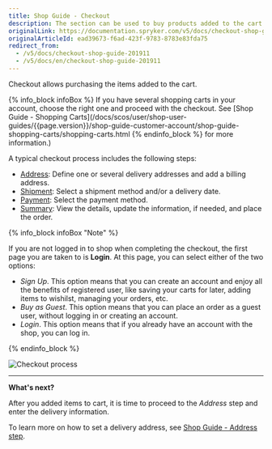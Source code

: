 ```yaml
---
title: Shop Guide - Checkout
description: The section can be used to buy products added to the cart by setting a delivery address, shipment details, a payment method and placing an order.
originalLink: https://documentation.spryker.com/v5/docs/checkout-shop-guide-201911
originalArticleId: ead39673-f6ad-423f-9783-8783e83fda75
redirect_from:
  - /v5/docs/checkout-shop-guide-201911
  - /v5/docs/en/checkout-shop-guide-201911
---
```


Checkout allows purchasing the items added to the cart.

{% info_block infoBox %}
If you have several shopping carts in your account, choose the right one and proceed with the checkout. See [Shop Guide - Shopping Carts](/docs/scos/user/shop-user-guides/{{page.version}}/shop-guide-customer-account/shop-guide-shopping-carts/shopping-carts.html
{% endinfo_block %} for more information.)

A typical checkout process includes the following steps:

* [Address](/docs/scos/user/shop-user-guides/{{page.version}}/shop-guide-checkout/shop-guide-address-step.html): Define one or several delivery addresses and add a billing address.
* [Shipment](/docs/scos/user/shop-user-guides/{{page.version}}/shop-guide-checkout/shop-guide-shipment-step.html): Select a shipment method and/or a delivery date.
* [Payment](/docs/scos/user/shop-user-guides/{{page.version}}/shop-guide-checkout/shop-guide-payment-step.html): Select the payment method.
* [Summary](https://documentation.spryker.com/v5/docs/en/summary-step-shop-guide-201911): View the details, update the information, if needed, and place the order.

{% info_block infoBox "Note" %}

If you are not logged in to shop when completing the checkout, the first page you are taken to is **Login**. At this page, you can select either of the two options:

* *Sign Up*. This option means that you can create an account and enjoy all the benefits of registered user, like saving your carts for later, adding items to wishilst, managing your orders, etc. 
* *Buy as Guest*. This option means that you can place an order as a guest user, without logging in or creating an account.
* *Login*. This option means that if you already have an account with the shop, you can log in.

{% endinfo_block %}

![Checkout process](https://spryker.s3.eu-central-1.amazonaws.com/docs/User+Guides/Shop+User+Guides/Checkout/split-delivery-checkout.gif) 


***
**What's next?**

After you added items to cart, it is time to proceed to the *Address* step and enter the delivery information.

To learn more on how to set a delivery address, see [Shop Guide - Address step](/docs/scos/user/shop-user-guides/{{page.version}}/shop-guide-checkout/shop-guide-address-step.html).
